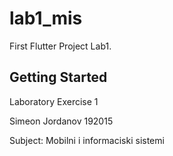 # lab1_mis

First Flutter Project Lab1.

## Getting Started

Laboratory Exercise 1 

Simeon Jordanov 192015

Subject: Mobilni i informaciski sistemi
